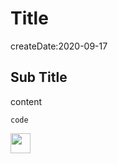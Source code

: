 # Title
createDate:2020-09-17
## Sub Title

content

```
code
```

<img alt="" src="./src/img/test.png" width="32px"/>